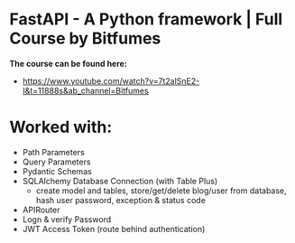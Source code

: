 
# FastAPI - A Python framework | Full Course by Bitfumes

**The course can be found here:**
* https://www.youtube.com/watch?v=7t2alSnE2-I&t=11888s&ab_channel=Bitfumes

# Worked with:
 * Path Parameters
 * Query Parameters
 * Pydantic Schemas
 * SQLAlchemy Database Connection (with Table Plus)
   * create model and tables, store/get/delete blog/user from database, hash user password, exception & status code
 * APIRouter
 * Logn & verify Password
 * JWT Access Token (route behind authentication)
     
